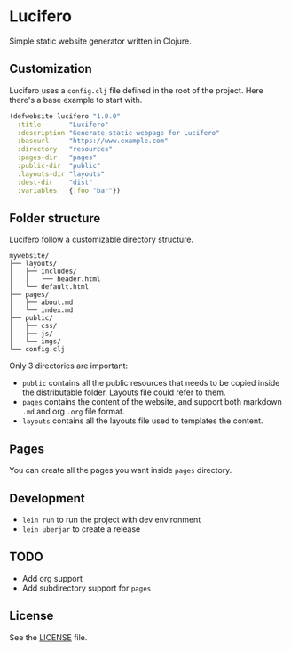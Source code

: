 # Lucifero

Simple static website generator written in Clojure.

## Customization

Lucifero uses a `config.clj` file defined in the root of the project. Here there's a  base example to start with.

```clojure
(defwebsite lucifero "1.0.0"
  :title       "Lucifero"
  :description "Generate static webpage for Lucifero"
  :baseurl     "https://www.example.com"
  :directory   "resources"
  :pages-dir   "pages"
  :public-dir  "public"
  :layouts-dir "layouts"
  :dest-dir    "dist"
  :variables   {:foo "bar"})
```

## Folder structure

Lucifero follow a customizable directory structure.
```
mywebsite/
├── layouts/
│   ├── includes/
│   │   └── header.html
│   └── default.html
├── pages/
│   ├── about.md
│   └── index.md
├── public/
│   ├── css/
│   ├── js/
│   └── imgs/
└── config.clj
```
Only 3 directories are important:

- `public` contains all the public resources that needs to be copied inside the distributable folder. Layouts file could refer to them.
- `pages` contains the content of the website, and support both markdown `.md` and org `.org` file format. 
- `layouts` contains all the layouts file used to templates the content.

## Pages

You can create all the pages you want inside `pages` directory.

## Development

- `lein run` to run the project with dev environment
- `lein uberjar` to create a release

## TODO
- Add org support
- Add subdirectory support for `pages`

## License

See the [LICENSE](https://github.com/elias94/lucifero/blob/main/LICENSE) file.

